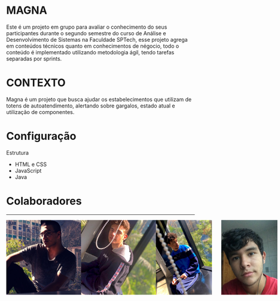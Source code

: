# MAGNA

Este é um projeto em grupo para avaliar o conhecimento do seus participantes durante o segundo semestre do curso de Análise e Desenvolvimento de Sistemas na Faculdade SPTech, esse projeto agrega em conteúdos técnicos quanto em conhecimentos de négocio, todo o conteúdo é implementado utilizando metodologia ágil, tendo tarefas separadas por sprints.

# CONTEXTO

Magna é um projeto que busca ajudar os estabelecimentos que utilizam de totens de autoatendimento, alertando sobre gargalos, estado atual e utilização de componentes.

# Configuração

Estrutura
- HTML e CSS
- JavaScript
- Java
   
# Colaboradores
___

<div style="display:flex;">
<img src="./Site-institucional/public/assets/images/Colaboradores/gustavo.jpeg" width="200px" height="200" title="Gustavo Moraes">
<img src="./Colaboradores/renan.jpeg" width="200px" height="200" title="Renan Oliveira">
<img src="./Colaboradores/osakwe.jpg" width="200px" height="200" title="Lucas Osakwe">
<img src="./Colaboradores/lacerda.jpeg" width="200px" height="200" title="Lucas Lacerda">
<img src="./Colaboradores/vinicius.jpeg" width="200px" height="200" title="Vinicius Augusto">
</div>

